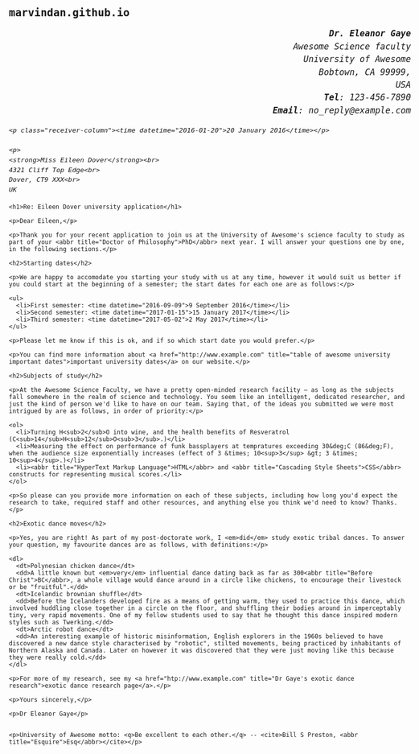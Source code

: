 # marvindan.github.io
<!DOCTYPE html>
<html lang="en-US">
  <head>
    <meta charset="utf-8">
    <meta name="author" content="Dr. Eleanor Gaye">
    <title>Awesome science application correspondance</title>
    <style>
      body {
        max-width: 800px;
        margin: 0 auto;
	font-family: monospace;
      }
      .receiver-column {
        text-align: right;
      }
      h1 {
        font-size: 1.5em;
      }
      h2 {
        font-size: 1.3em;
      }
      p,ul,ol,dl,address {
        font-size: 1.1em;
      }
      p, li, dd, dt, address {
        line-height: 1.5;
      }
    </style>
  </head>
  <body>
<address>
    <p class="receiver-column">
    <strong>Dr. Eleanor Gaye</strong><br>
    Awesome Science faculty<br>
    University of Awesome<br>
    Bobtown, CA 99999,<br>
    USA<br>
    <strong>Tel</strong>: 123-456-7890<br>
    <strong>Email</strong>: no_reply@example.com
  </p>


    <p class="receiver-column"><time datetime="2016-01-20">20 January 2016</time></p>

    <p>
    <strong>Miss Eileen Dover</strong><br>
    4321 Cliff Top Edge<br>
    Dover, CT9 XXX<br>
    UK
  </p>
</address>

    <h1>Re: Eileen Dover university application</h1>

    <p>Dear Eileen,</p>

    <p>Thank you for your recent application to join us at the University of Awesome's science faculty to study as part of your <abbr title="Doctor of Philosophy">PhD</abbr> next year. I will answer your questions one by one, in the following sections.</p>

    <h2>Starting dates</h2>

    <p>We are happy to accomodate you starting your study with us at any time, however it would suit us better if you could start at the beginning of a semester; the start dates for each one are as follows:</p>

    <ul>
      <li>First semester: <time datetime="2016-09-09">9 September 2016</time></li>
      <li>Second semester: <time datetime="2017-01-15">15 January 2017</time></li>
      <li>Third semester: <time datetime="2017-05-02">2 May 2017</time></li>
    </ul>

    <p>Please let me know if this is ok, and if so which start date you would prefer.</p>

    <p>You can find more information about <a href="http://www.example.com" title="table of awesome university important dates">important university dates</a> on our website.</p>

    <h2>Subjects of study</h2>

    <p>At the Awesome Science Faculty, we have a pretty open-minded research facility — as long as the subjects fall somewhere in the realm of science and technology. You seem like an intelligent, dedicated researcher, and just the kind of person we'd like to have on our team. Saying that, of the ideas you submitted we were most intrigued by are as follows, in order of priority:</p>

    <ol>
      <li>Turning H<sub>2</sub>O into wine, and the health benefits of Resveratrol (C<sub>14</sub>H<sub>12</sub>O<sub>3</sub>.)</li>
      <li>Measuring the effect on performance of funk bassplayers at tempratures exceeding 30&deg;C (86&deg;F), when the audience size exponentially increases (effect of 3 &times; 10<sup>3</sup> &gt; 3 &times; 10<sup>4</sup>.)</li>
      <li><abbr title="HyperText Markup Language">HTML</abbr> and <abbr title="Cascading Style Sheets">CSS</abbr> constructs for representing musical scores.</li>
    </ol>

    <p>So please can you provide more information on each of these subjects, including how long you'd expect the research to take, required staff and other resources, and anything else you think we'd need to know? Thanks.</p>

    <h2>Exotic dance moves</h2>

    <p>Yes, you are right! As part of my post-doctorate work, I <em>did</em> study exotic tribal dances. To answer your question, my favourite dances are as follows, with definitions:</p>

    <dl>
      <dt>Polynesian chicken dance</dt>
      <dd>A little known but <em>very</em> influential dance dating back as far as 300<abbr title="Before Christ">BC</abbr>, a whole village would dance around in a circle like chickens, to encourage their livestock or be "fruitful".</dd>
      <dt>Icelandic brownian shuffle</dt>
      <dd>Before the Icelanders developed fire as a means of getting warm, they used to practice this dance, which involved huddling close together in a circle on the floor, and shuffling their bodies around in imperceptably tiny, very rapid movements. One of my fellow students used to say that he thought this dance inspired modern styles such as Twerking.</dd>
      <dt>Arctic robot dance</dt>
      <dd>An interesting example of historic misinformation, English explorers in the 1960s believed to have discovered a new dance style characterised by "robotic", stilted movements, being practiced by inhabitants of Northern Alaska and Canada. Later on however it was discovered that they were just moving like this because they were really cold.</dd>
    </dl>

    <p>For more of my research, see my <a href="htp://www.example.com" title="Dr Gaye's exotic dance research">exotic dance research page</a>.</p>

    <p>Yours sincerely,</p>

    <p>Dr Eleanor Gaye</p>


    <p>University of Awesome motto: <q>Be excellent to each other.</q> -- <cite>Bill S Preston, <abbr title="Esquire">Esq</abbr></cite></p>
  </body>
</html>
